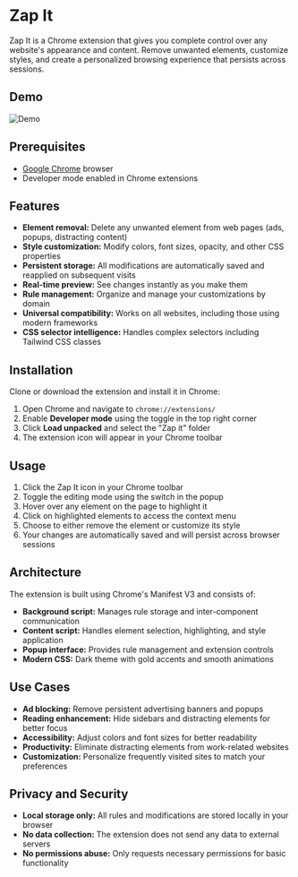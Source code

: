 # Zap It

Zap It is a Chrome extension that gives you complete control over any website's appearance and content. Remove unwanted elements, customize styles, and create a personalized browsing experience that persists across sessions.

## Demo

![Demo](/demo/demo.gif)

## Prerequisites

- [Google Chrome](https://www.google.com/chrome/) browser
- Developer mode enabled in Chrome extensions

## Features

- **Element removal:** Delete any unwanted element from web pages (ads, popups, distracting content)
- **Style customization:** Modify colors, font sizes, opacity, and other CSS properties
- **Persistent storage:** All modifications are automatically saved and reapplied on subsequent visits
- **Real-time preview:** See changes instantly as you make them
- **Rule management:** Organize and manage your customizations by domain
- **Universal compatibility:** Works on all websites, including those using modern frameworks
- **CSS selector intelligence:** Handles complex selectors including Tailwind CSS classes

## Installation

Clone or download the extension and install it in Chrome:

1. Open Chrome and navigate to `chrome://extensions/`
2. Enable **Developer mode** using the toggle in the top right corner
3. Click **Load unpacked** and select the "Zap it" folder
4. The extension icon will appear in your Chrome toolbar

## Usage

1. Click the Zap It icon in your Chrome toolbar
2. Toggle the editing mode using the switch in the popup
3. Hover over any element on the page to highlight it
4. Click on highlighted elements to access the context menu
5. Choose to either remove the element or customize its style
6. Your changes are automatically saved and will persist across browser sessions

## Architecture

The extension is built using Chrome's Manifest V3 and consists of:

- **Background script:** Manages rule storage and inter-component communication
- **Content script:** Handles element selection, highlighting, and style application
- **Popup interface:** Provides rule management and extension controls
- **Modern CSS:** Dark theme with gold accents and smooth animations

## Use Cases

- **Ad blocking:** Remove persistent advertising banners and popups
- **Reading enhancement:** Hide sidebars and distracting elements for better focus
- **Accessibility:** Adjust colors and font sizes for better readability
- **Productivity:** Eliminate distracting elements from work-related websites
- **Customization:** Personalize frequently visited sites to match your preferences

## Privacy and Security

- **Local storage only:** All rules and modifications are stored locally in your browser
- **No data collection:** The extension does not send any data to external servers
- **No permissions abuse:** Only requests necessary permissions for basic functionality
